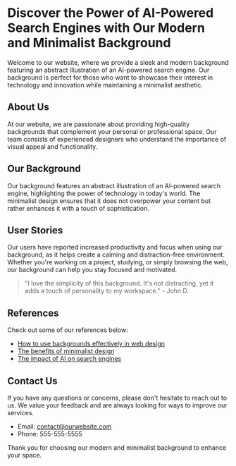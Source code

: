 <!--font:Lobster-->

# Discover the Power of AI-Powered Search Engines with Our Modern and Minimalist Background

Welcome to our website, where we provide a sleek and modern background featuring an abstract illustration of an AI-powered search engine. Our background is perfect for those who want to showcase their interest in technology and innovation while maintaining a minimalist aesthetic.

## About Us

At our website, we are passionate about providing high-quality backgrounds that complement your personal or professional space. Our team consists of experienced designers who understand the importance of visual appeal and functionality.

## Our Background

Our background features an abstract illustration of an AI-powered search engine, highlighting the power of technology in today's world. The minimalist design ensures that it does not overpower your content but rather enhances it with a touch of sophistication.

## User Stories

Our users have reported increased productivity and focus when using our background, as it helps create a calming and distraction-free environment. Whether you're working on a project, studying, or simply browsing the web, our background can help you stay focused and motivated.

> "I love the simplicity of this background. It's not distracting, yet it adds a touch of personality to my workspace." - John D.

## References

Check out some of our references below:

- [How to use backgrounds effectively in web design](#)
- [The benefits of minimalist design](#)
- [The impact of AI on search engines](#)

## Contact Us

If you have any questions or concerns, please don't hesitate to reach out to us. We value your feedback and are always looking for ways to improve our services.

- Email: contact@ourwebsite.com
- Phone: 555-555-5555

Thank you for choosing our modern and minimalist background to enhance your space.

<!--

Write me content for website with wallpaper which alt text is:

"A wallpaper featuring an abstract illustration of an AI-powered search engine, with a minimalist and modern design."

The name/title of the page should not be 1:1 copy of the alt text but rather a real content of the website which is using this wallpaper.

- Use markdown format 
- Start with heading
- Heading should be short and concise
- The content should look like a real website 
- The website should not be about the wallpaper, wallpaper is just a related background
- Heading should be contain work "wallpaper" or "background"
- Include real sections like references, contact, user stories, etc. use things relevant to the page purpose.
- Feel free to use structure like headings, bullets, numbering, blockquotes, paragraphs, horizontal lines, etc.
- You can use formatting like bold or _italic_
- You can include UTF-8 emojis
- Links should be only #hash anchors (and you can refer to the document itself)
- Do not include images


---


# Discover the Power of AI-Powered Search Engines with Our Modern and Minimalist Background

Welcome to our website, where we provide a sleek and modern background featuring an abstract illustration of an AI-powered search engine. Our background is perfect for those who want to showcase their interest in technology and innovation while maintaining a minimalist aesthetic.

## About Us

At our website, we are passionate about providing high-quality backgrounds that complement your personal or professional space. Our team consists of experienced designers who understand the importance of visual appeal and functionality.

## Our Background

Our background features an abstract illustration of an AI-powered search engine, highlighting the power of technology in today's world. The minimalist design ensures that it does not overpower your content but rather enhances it with a touch of sophistication.

## User Stories

Our users have reported increased productivity and focus when using our background, as it helps create a calming and distraction-free environment. Whether you're working on a project, studying, or simply browsing the web, our background can help you stay focused and motivated.

> "I love the simplicity of this background. It's not distracting, yet it adds a touch of personality to my workspace." - John D.

## References

Check out some of our references below:

- [How to use backgrounds effectively in web design](#)
- [The benefits of minimalist design](#)
- [The impact of AI on search engines](#)

## Contact Us

If you have any questions or concerns, please don't hesitate to reach out to us. We value your feedback and are always looking for ways to improve our services.

- Email: contact@ourwebsite.com
- Phone: 555-555-5555

Thank you for choosing our modern and minimalist background to enhance your space.

-->
